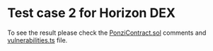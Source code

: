 # Test case 2 for Horizon DEX

To see the result please check the [PonziContract.sol](contracts/PonziContract.sol) comments 
and [vulnerabilities.ts](test/vulnerabilities.ts) file.